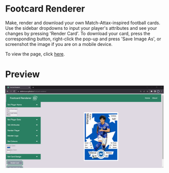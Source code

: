 # Footcard Renderer
Make, render and download your own Match-Attax-inspired football cards. 
Use the sidebar dropdowns to input your player's attributes and see your changes by pressing 'Render Card'. To download your card, press the corresponding button, right-click the pop-up and press 
'Save Image As', or screenshot the image if you are on a mobile device.

To view the page, click [here](https://aleifericsson.github.io/footcard-renderer/).

# Preview
![alt text](https://github.com/aleifericsson/footcard-renderer/blob/main/preview.png?raw=true)
